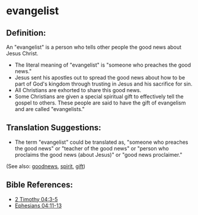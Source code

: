 # evangelist #

## Definition: ##

An "evangelist" is a person who tells other people the good news about Jesus Christ.

* The literal meaning of "evangelist" is "someone who preaches the good news."
* Jesus sent his apostles out to spread the good news about how to be part of God's kingdom through trusting in Jesus and his sacrifice for sin.
* All Christians are exhorted to share this good news.
* Some Christians are given a special spiritual gift to effectively tell the gospel to others. These people are said to have the gift of evangelism and are called "evangelists."

## Translation Suggestions: ##

* The term "evangelist" could be translated as, "someone who preaches the good news" or "teacher of the good news" or "person who proclaims the good news (about Jesus)" or "good news proclaimer."

(See also: [goodnews](../kt/goodnews.md), [spirit](../kt/spirit.md), [gift](../kt/gift.md))

## Bible References: ##

* [2 Timothy 04:3-5](https://door43.org/en/bible/notes/2ti/04/03)
* [Ephesians 04:11-13](https://door43.org/en/bible/notes/eph/04/11)

